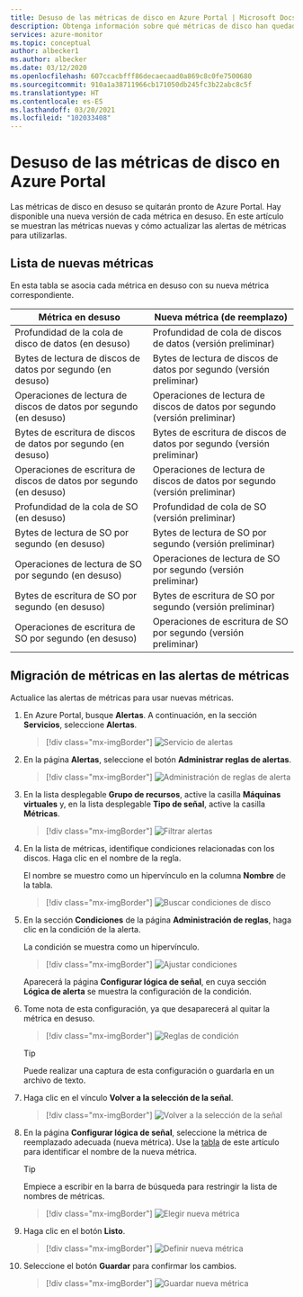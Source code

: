 ```yaml
---
title: Desuso de las métricas de disco en Azure Portal | Microsoft Docs
description: Obtenga información sobre qué métricas de disco han quedado en desuso y cómo actualizar las alertas de métricas para usar nuevas métricas.
services: azure-monitor
ms.topic: conceptual
author: albecker1
ms.author: albecker
ms.date: 03/12/2020
ms.openlocfilehash: 607ccacbfff86decaecaad0a869c8c0fe7500680
ms.sourcegitcommit: 910a1a38711966cb171050db245fc3b22abc8c5f
ms.translationtype: HT
ms.contentlocale: es-ES
ms.lasthandoff: 03/20/2021
ms.locfileid: "102033408"
---
```

# <a name="disk-metrics-deprecation-in-the-azure-portal"></a>Desuso de las métricas de disco en Azure Portal

Las métricas de disco en desuso se quitarán pronto de Azure Portal. Hay disponible una nueva versión de cada métrica en desuso. En este artículo se muestran las métricas nuevas y cómo actualizar las alertas de métricas para utilizarlas.

## <a name="list-of-new-metrics"></a>Lista de nuevas métricas

En esta tabla se asocia cada métrica en desuso con su nueva métrica correspondiente. 

|Métrica en desuso|Nueva métrica (de reemplazo)|
|----|----|
|Profundidad de la cola de disco de datos (en desuso)|Profundidad de cola de discos de datos (versión preliminar)|
|Bytes de lectura de discos de datos por segundo (en desuso)|Bytes de lectura de discos de datos por segundo (versión preliminar)|
|Operaciones de lectura de discos de datos por segundo (en desuso)|Operaciones de lectura de discos de datos por segundo (versión preliminar)|
|Bytes de escritura de discos de datos por segundo (en desuso)|Bytes de escritura de discos de datos por segundo (versión preliminar)|
|Operaciones de escritura de discos de datos por segundo (en desuso)|Operaciones de lectura de discos de datos por segundo (versión preliminar)|
|Profundidad de la cola de SO (en desuso)|Profundidad de cola de SO (versión preliminar)|
|Bytes de lectura de SO por segundo (en desuso)|Bytes de lectura de SO por segundo (versión preliminar)|
|Operaciones de lectura de SO por segundo (en desuso)|Operaciones de lectura de SO por segundo (versión preliminar)|
|Bytes de escritura de SO por segundo (en desuso)|Bytes de escritura de SO por segundo (versión preliminar)|
|Operaciones de escritura de SO por segundo (en desuso)|Operaciones de escritura de SO por segundo (versión preliminar)|

<a id="update-metrics" />

## <a name="migrate-metrics-in-your-metric-alerts"></a>Migración de métricas en las alertas de métricas

Actualice las alertas de métricas para usar nuevas métricas.

1. En Azure Portal, busque **Alertas**. A continuación, en la sección **Servicios**, seleccione **Alertas**.

   > [!div class="mx-imgBorder"]
   > ![Servicio de alertas](./media/portal-disk-metrics-deprecation/alert-service-azure-portal.png)

2. En la página **Alertas**, seleccione el botón **Administrar reglas de alertas**. 

   > [!div class="mx-imgBorder"]
   > ![Administración de reglas de alerta](./media/portal-disk-metrics-deprecation/manage-alert-rules-button.png)

3. En la lista desplegable **Grupo de recursos**, active la casilla **Máquinas virtuales** y, en la lista desplegable **Tipo de señal**, active la casilla **Métricas**. 

   > [!div class="mx-imgBorder"]
   > ![Filtrar alertas](./media/portal-disk-metrics-deprecation/filter-alerts.png)

4. En la lista de métricas, identifique condiciones relacionadas con los discos. Haga clic en el nombre de la regla. 

   El nombre se muestro como un hipervínculo en la columna **Nombre** de la tabla.

   > [!div class="mx-imgBorder"]
   > ![Buscar condiciones de disco](./media/portal-disk-metrics-deprecation/find-disk-conditions.png)

5. En la sección **Condiciones** de la página **Administración de reglas**, haga clic en la condición de la alerta. 

   La condición se muestra como un hipervínculo.  

   > [!div class="mx-imgBorder"]
   > ![Ajustar condiciones](./media/portal-disk-metrics-deprecation/adjust-condition.png)

   Aparecerá la página **Configurar lógica de señal**, en cuya sección **Lógica de alerta** se muestra la configuración de la condición.

6. Tome nota de esta configuración, ya que desaparecerá al quitar la métrica en desuso.

   > [!div class="mx-imgBorder"]
   > ![Reglas de condición](./media/portal-disk-metrics-deprecation/condition-rules.png)

   > [!TIP] 
   > Puede realizar una captura de esta configuración o guardarla en un archivo de texto. 

7. Haga clic en el vínculo **Volver a la selección de la señal**.

   > [!div class="mx-imgBorder"]
   > ![Volver a la selección de la señal](./media/portal-disk-metrics-deprecation/back-to-signal-selection.png)

8. En la página **Configurar lógica de señal**, seleccione la métrica de reemplazado adecuada (nueva métrica). Use la [tabla](#update-metrics) de este artículo para identificar el nombre de la nueva métrica.

   > [!TIP] 
   > Empiece a escribir en la barra de búsqueda para restringir la lista de nombres de métricas. 

   > [!div class="mx-imgBorder"]
   > ![Elegir nueva métrica](./media/portal-disk-metrics-deprecation/choose-new-metric.png)

9. Haga clic en el botón **Listo**. 

   > [!div class="mx-imgBorder"]
   > ![Definir nueva métrica](./media/portal-disk-metrics-deprecation/set-new-metric.png)

10. Seleccione el botón **Guardar** para confirmar los cambios. 

    > [!div class="mx-imgBorder"]
    > ![Guardar nueva métrica](./media/portal-disk-metrics-deprecation/save-new-metric.png)






